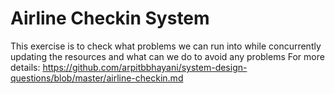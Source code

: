 # Airline Checkin System<br>
This exercise is to check what problems we can run into while concurrently updating the resources and what can we do to avoid any problems
For more details:
https://github.com/arpitbbhayani/system-design-questions/blob/master/airline-checkin.md
